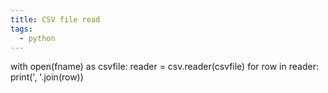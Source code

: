 ```yaml
---
title: CSV file read
tags:
  - python
---
```

with open(fname) as csvfile:
    reader = csv.reader(csvfile)
    for row in reader:
        print(', '.join(row))
